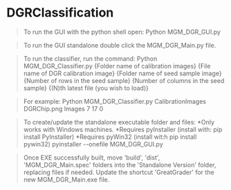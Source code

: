 # DGRClassification

> To run the GUI with the python shell open:
Python MGM_DGR_GUI.py

> To run the GUI standalone double click the MGM_DGR_Main.py file.

> To run the classifier, run the command:
Python MGM_DGR_Classifier.py {Folder name of calibration images} {File name of DGR calibration image} {Folder name of seed sample image} {Number of rows in the seed sample} {Number of columns in the seed sample} {(N)th latest file (you wish to load)}  

> For example:
Python MGM_DGR_Classifier.py CalibrationImages DGRChip.png Images 7 17 0

> To create/update the standalone executable folder and files:
> *Only works with Windows machines.
> *Requires pyInstaller (install with: pip install PyInstaller)
> *Requires pyWin32 (install wit:h pip install pywin32)
pyinstaller --onefile MGM_DGR_GUI.py

> Once EXE successfully built, move 'build', 'dist', 'MGM_DGR_Main.spec'
> folders into the 'Standalone Version' folder, replacing files if needed.
> Update the shortcut 'GreatGrader' for the new MGM_DGR_Main.exe file.